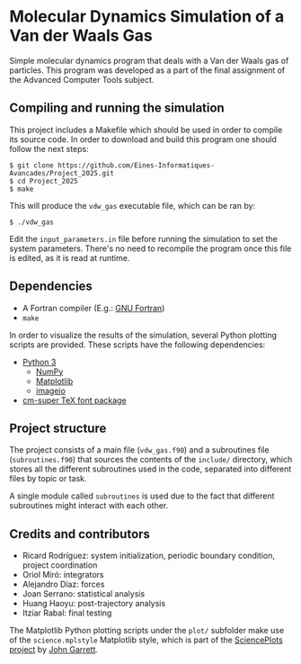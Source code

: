 # Molecular Dynamics Simulation of a Van der Waals Gas

Simple molecular dynamics program that deals with a Van der Waals gas of
particles. This program was developed as a part of the final assignment of the
Advanced Computer Tools subject.

## Compiling and running the simulation

This project includes a Makefile which should be used in order to compile its
source code. In order to download and build this program one should follow the
next steps:

```
$ git clone https://github.com/Eines-Informatiques-Avancades/Project_2025.git
$ cd Project_2025
$ make
```

This will produce the `vdw_gas` executable file, which can be ran by:

```
$ ./vdw_gas
```

Edit the `input_parameters.in` file before running the simulation to set the
system parameters. There's no need to recompile the program once this file is
edited, as it is read at runtime.

## Dependencies

- A Fortran compiler (E.g.: [GNU Fortran](https://gcc.gnu.org/fortran/))
- `make`

In order to visualize the results of the simulation, several Python plotting
scripts are provided. These scripts have the following dependencies:

- [Python 3](https://www.python.org/)
  - [NumPy](https://numpy.org/)
  - [Matplotlib](https://matplotlib.org/)
  - [imageio](https://imageio.readthedocs.io/en/stable/)
- [cm-super TeX font package](https://ctan.org/pkg/cm-super)

## Project structure

The project consists of a main file (`vdw_gas.f90`) and a subroutines file
(`subroutines.f90`) that sources the contents of the `include/` directory, which
stores all the different subroutines used in the code, separated into different
files by topic or task.

A single module called `subroutines` is used due to the fact that different
subroutines might interact with each other.

## Credits and contributors

- Ricard Rodríguez: system initialization, periodic boundary condition, project
    coordination
- Oriol Miró: integrators
- Alejandro Díaz: forces
- Joan Serrano: statistical analysis
- Huang Haoyu: post-trajectory analysis
- Itziar Rabal: final testing

The Matplotlib Python plotting scripts under the `plot/` subfolder make
use of the `science.mplstyle` Matplotlib style, which is part of the
[SciencePlots project](https://github.com/garrettj403/SciencePlots) by [John
Garrett](https://github.com/garrettj403).
